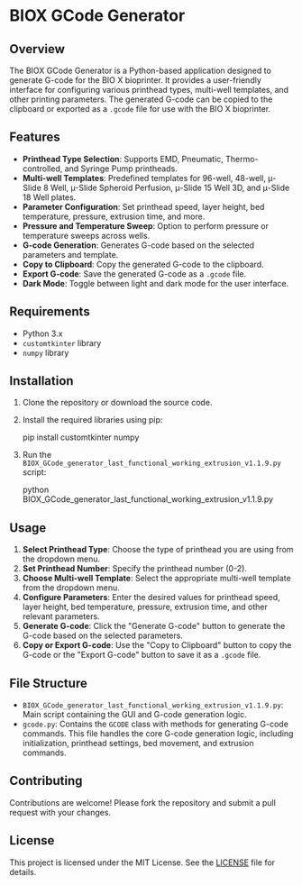 # BIOX GCode Generator

## Overview

The BIOX GCode Generator is a Python-based application designed to generate G-code for the BIO X bioprinter. It provides a user-friendly interface for configuring various printhead types, multi-well templates, and other printing parameters. The generated G-code can be copied to the clipboard or exported as a `.gcode` file for use with the BIO X bioprinter.

## Features

- **Printhead Type Selection**: Supports EMD, Pneumatic, Thermo-controlled, and Syringe Pump printheads.
- **Multi-well Templates**: Predefined templates for 96-well, 48-well, μ-Slide 8 Well, µ-Slide Spheroid Perfusion, μ-Slide 15 Well 3D, and μ-Slide 18 Well plates.
- **Parameter Configuration**: Set printhead speed, layer height, bed temperature, pressure, extrusion time, and more.
- **Pressure and Temperature Sweep**: Option to perform pressure or temperature sweeps across wells.
- **G-code Generation**: Generates G-code based on the selected parameters and template.
- **Copy to Clipboard**: Copy the generated G-code to the clipboard.
- **Export G-code**: Save the generated G-code as a `.gcode` file.
- **Dark Mode**: Toggle between light and dark mode for the user interface.

## Requirements

- Python 3.x
- `customtkinter` library
- `numpy` library

## Installation

1. Clone the repository or download the source code.
2. Install the required libraries using pip:

   pip install customtkinter numpy

3. Run the `BIOX_GCode_generator_last_functional_working_extrusion_v1.1.9.py` script:

   python BIOX_GCode_generator_last_functional_working_extrusion_v1.1.9.py

## Usage

1. **Select Printhead Type**: Choose the type of printhead you are using from the dropdown menu.
2. **Set Printhead Number**: Specify the printhead number (0-2).
3. **Choose Multi-well Template**: Select the appropriate multi-well template from the dropdown menu.
4. **Configure Parameters**: Enter the desired values for printhead speed, layer height, bed temperature, pressure, extrusion time, and other relevant parameters.
5. **Generate G-code**: Click the "Generate G-code" button to generate the G-code based on the selected parameters.
6. **Copy or Export G-code**: Use the "Copy to Clipboard" button to copy the G-code or the "Export G-code" button to save it as a `.gcode` file.

## File Structure

- `BIOX_GCode_generator_last_functional_working_extrusion_v1.1.9.py`: Main script containing the GUI and G-code generation logic.
- `gcode.py`: Contains the `GCODE` class with methods for generating G-code commands. This file handles the core G-code generation logic, including initialization, printhead settings, bed movement, and extrusion commands.

## Contributing

Contributions are welcome! Please fork the repository and submit a pull request with your changes.

## License

This project is licensed under the MIT License. See the [LICENSE](LICENSE) file for details.
